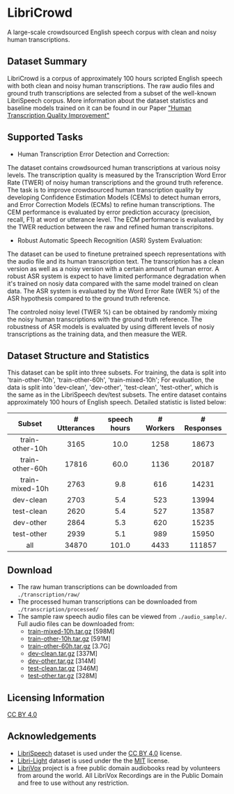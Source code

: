 # LibriCrowd
A large-scale crowdsourced English speech corpus with clean and noisy human transcriptions. 


## Dataset Summary
LibriCrowd is a corpus of approximately 100 hours scripted English speech with both clean and noisy human transcriptions. The raw audio files and ground truth transcriptions are selected from a subset of the well-known LibriSpeech corpus. More information about the dataset statistics and baseline models trained on it can be found in our Paper ["Human Transcription Quality Improvement"](https://amazon.awsapps.com/workdocs/index.html#/document/cde31c11ae43698bc2d1e41a7fb6e4f3bce3e8c544f94bc2dce1f313a8c73020)


## Supported Tasks
* Human Transcription Error Detection and Correction:

The dataset contains crowdsourced human transcriptions at various noisy levels. The transcription quality is measured by the Transcription Word Error Rate (TWER) of noisy human transcriptions and the ground truth reference. The task is to improve crowdsourced human transcription quality by developing Confidence Estimation Models (CEMs) to detect human errors, and Error Correction Models (ECMs) to refine human transcriptions. The CEM performance is evaluated by error prediction accuracy (precision, recall, F1) at word or utterance level. The ECM performance is evaluated by the TWER reduction between the raw and refined human transcripitons. 

* Robust Automatic Speech Recognition (ASR) System Evaluation:

The dataset can be used to finetune pretrained speech representations with the audio file and its human transcription text. The transcription has a clean version as well as a noisy version with a certain amount of human error. A robust ASR system is expect to have limited performance degradation when it's trained on nosiy data compared with the same model trained on clean data. The ASR system is evaluated by the Word Error Rate (WER %) of the ASR hypothesis compared to the ground truth reference. 

The controled noisy level (TWER %) can be obtained by randomly mixing the noisy human transcriptions with the ground truth reference. The robustness of ASR models is evaluated by using different levels of nosiy transcriptions as the training data, and then measure the WER. 


## Dataset Structure and Statistics

This dataset can be split into three subsets. For training, the data is split into 'train-other-10h', 'train-other-60h', 'train-mixed-10h'; For evaluation, the data is split into 'dev-clean', 'dev-other', 'test-clean', 'test-other', which is the same as in the LibriSpeech dev/test subsets. The entire dataset contains approximately 100 hours of English speech. Detailed statistic is listed below:

|      Subset      | # Utterances | speech hours | # Workers | # Responses |
|:----------------:|:------------:|:------------:|:---------:|:-----------:|
| train-other-10h  |         3165 |         10.0 |      1258 |       18673 |
| train-other-60h  |        17816 |         60.0 |      1136 |       20187 |
| train-mixed-10h  |         2763 |          9.8 |       616 |       14231 |
| dev-clean        |         2703 |          5.4 |       523 |       13994 |
| test-clean       |         2620 |          5.4 |       527 |       13587 |
| dev-other        |         2864 |          5.3 |       620 |       15235 |
| test-other       |         2939 |          5.1 |       989 |       15950 |
| all              |        34870 |        101.0 |      4433 |      111857 |


## Download
* The raw human transcriptions can be downloaded from ``./transcription/raw/``
* The processed human transcriptions can be downloaded from ``./transcription/processed/``
* The sample raw speech audio files can be viewed from ``./audio_sample/``. Full audio files can be downloaded from:
    * [train-mixed-10h.tar.gz](https://www.dropbox.com/s/h86wodvi0f2qsdl/train-mixed-10h.tar.gz?dl=0) [598M]
    * [train-other-10h.tar.gz](https://www.dropbox.com/s/80eklq30r8gw078/train-other-10h.tar.gz?dl=0) [591M]
    * [train-other-60h.tar.gz](TBD) [3.7G]
    * [dev-clean.tar.gz](https://www.openslr.org/resources/12/dev-clean.tar.gz) [337M]
    * [dev-other.tar.gz](https://www.openslr.org/resources/12/dev-other.tar.gz) [314M]
    * [test-clean.tar.gz](https://www.openslr.org/resources/12/test-clean.tar.gz) [346M]
    * [test-other.tar.gz](https://www.openslr.org/resources/12/test-other.tar.gz) [328M]

## Licensing Information
[CC BY 4.0](https://creativecommons.org/licenses/by/4.0/)


## Acknowledgements
* [LibriSpeech](https://www.openslr.org/12) dataset is used under the [CC BY 4.0](https://creativecommons.org/licenses/by/4.0/) license.
* [Libri-Light](https://github.com/facebookresearch/libri-light) dataset is used under the the [MIT](https://opensource.org/license/mit/) license. 
* [LibriVox](https://librivox.org/) project is a free public domain audiobooks read by volunteers from around the world. All LibriVox Recordings are in the Public Domain and free to use without any restriction. 

